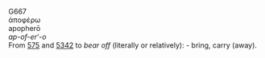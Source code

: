 <body>
  <p>G667<br>  ἀποφέρω  <br> apopherō  <br><i>ap-of-er‘-o </i><br>From <a href="g0575.htm">575</a> and <a href="g5342.htm">5342</a>  to <i>bear</i> <i>off</i> (literally or relatively): - bring, carry (away).<br></p>
 </body>